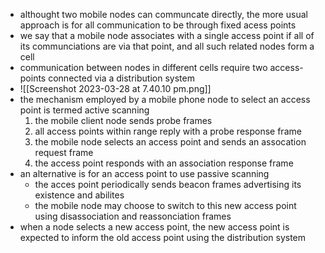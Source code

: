 
- althought two mobile nodes can communcate directly, the more usual approach is for all communication to be through fixed acess points 
- we say that a mobile node associates with a single access point if all of its communciations are via that point, and all such related nodes form a cell 
- communication between nodes in different cells require two access-points connected via a distribution system 
- ![[Screenshot 2023-03-28 at 7.40.10 pm.png]]
- the mechanism employed by a mobile phone node to select an access point is termed active scanning 
	1. the mobile client node sends probe frames 
	2. all access points within range reply with a probe response frame 
	3. the mobile node selects an access point and sends an assocation request frame 
	4. the access point responds with an association response frame 
- an alternative is for an access point to use passive scanning 
	- the acces point periodically sends beacon frames advertising its existence and abilites 
	- the mobile node may choose to switch to this new access point using disassociation and reassonciation frames 
- when a node selects a new access point, the new access point is expected to inform the old access point using the distribution system 